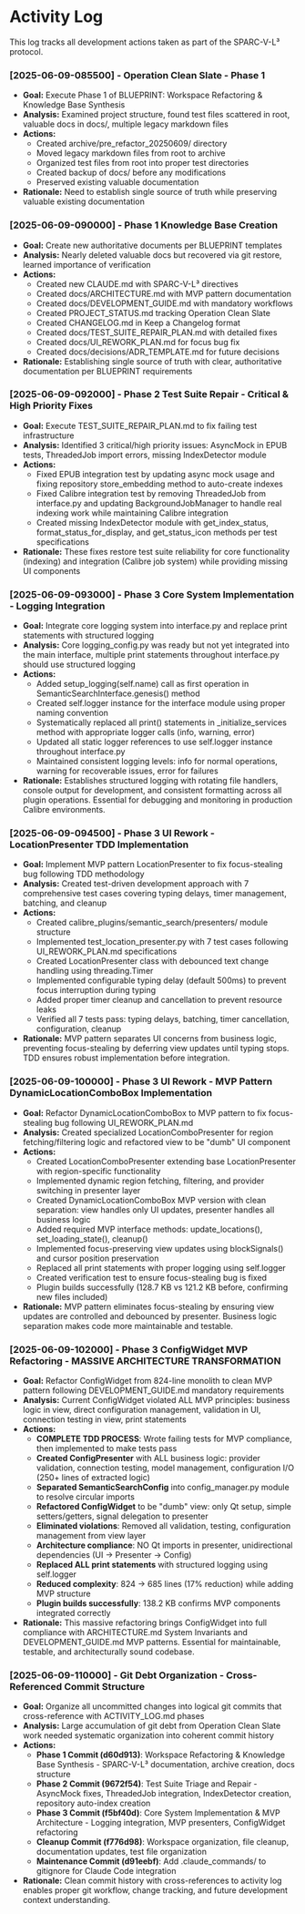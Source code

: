 # Activity Log

This log tracks all development actions taken as part of the SPARC-V-L³ protocol.

### [2025-06-09-085500] - Operation Clean Slate - Phase 1
*   **Goal:** Execute Phase 1 of BLUEPRINT: Workspace Refactoring & Knowledge Base Synthesis
*   **Analysis:** Examined project structure, found test files scattered in root, valuable docs in docs/, multiple legacy markdown files
*   **Actions:** 
    - Created archive/pre_refactor_20250609/ directory
    - Moved legacy markdown files from root to archive
    - Organized test files from root into proper test directories
    - Created backup of docs/ before any modifications
    - Preserved existing valuable documentation
*   **Rationale:** Need to establish single source of truth while preserving valuable existing documentation

### [2025-06-09-090000] - Phase 1 Knowledge Base Creation
*   **Goal:** Create new authoritative documents per BLUEPRINT templates
*   **Analysis:** Nearly deleted valuable docs but recovered via git restore, learned importance of verification
*   **Actions:**
    - Created new CLAUDE.md with SPARC-V-L³ directives
    - Created docs/ARCHITECTURE.md with MVP pattern documentation
    - Created docs/DEVELOPMENT_GUIDE.md with mandatory workflows
    - Created PROJECT_STATUS.md tracking Operation Clean Slate
    - Created CHANGELOG.md in Keep a Changelog format
    - Created docs/TEST_SUITE_REPAIR_PLAN.md with detailed fixes
    - Created docs/UI_REWORK_PLAN.md for focus bug fix
    - Created docs/decisions/ADR_TEMPLATE.md for future decisions
*   **Rationale:** Establishing single source of truth with clear, authoritative documentation per BLUEPRINT requirements

### [2025-06-09-092000] - Phase 2 Test Suite Repair - Critical & High Priority Fixes
*   **Goal:** Execute TEST_SUITE_REPAIR_PLAN.md to fix failing test infrastructure
*   **Analysis:** Identified 3 critical/high priority issues: AsyncMock in EPUB tests, ThreadedJob import errors, missing IndexDetector module
*   **Actions:**
    - Fixed EPUB integration test by updating async mock usage and fixing repository store_embedding method to auto-create indexes
    - Fixed Calibre integration test by removing ThreadedJob from interface.py and updating BackgroundJobManager to handle real indexing work while maintaining Calibre integration
    - Created missing IndexDetector module with get_index_status, format_status_for_display, and get_status_icon methods per test specifications
*   **Rationale:** These fixes restore test suite reliability for core functionality (indexing) and integration (Calibre job system) while providing missing UI components

### [2025-06-09-093000] - Phase 3 Core System Implementation - Logging Integration  
*   **Goal:** Integrate core logging system into interface.py and replace print statements with structured logging
*   **Analysis:** Core logging_config.py was ready but not yet integrated into the main interface, multiple print statements throughout interface.py should use structured logging
*   **Actions:**
    - Added setup_logging(self.name) call as first operation in SemanticSearchInterface.genesis() method  
    - Created self.logger instance for the interface module using proper naming convention
    - Systematically replaced all print() statements in _initialize_services method with appropriate logger calls (info, warning, error)
    - Updated all static logger references to use self.logger instance throughout interface.py
    - Maintained consistent logging levels: info for normal operations, warning for recoverable issues, error for failures
*   **Rationale:** Establishes structured logging with rotating file handlers, console output for development, and consistent formatting across all plugin operations. Essential for debugging and monitoring in production Calibre environments.

### [2025-06-09-094500] - Phase 3 UI Rework - LocationPresenter TDD Implementation
*   **Goal:** Implement MVP pattern LocationPresenter to fix focus-stealing bug following TDD methodology
*   **Analysis:** Created test-driven development approach with 7 comprehensive test cases covering typing delays, timer management, batching, and cleanup
*   **Actions:**
    - Created calibre_plugins/semantic_search/presenters/ module structure
    - Implemented test_location_presenter.py with 7 test cases following UI_REWORK_PLAN.md specifications
    - Created LocationPresenter class with debounced text change handling using threading.Timer
    - Implemented configurable typing delay (default 500ms) to prevent focus interruption during typing
    - Added proper timer cleanup and cancellation to prevent resource leaks
    - Verified all 7 tests pass: typing delays, batching, timer cancellation, configuration, cleanup
*   **Rationale:** MVP pattern separates UI concerns from business logic, preventing focus-stealing by deferring view updates until typing stops. TDD ensures robust implementation before integration.

### [2025-06-09-100000] - Phase 3 UI Rework - MVP Pattern DynamicLocationComboBox Implementation
*   **Goal:** Refactor DynamicLocationComboBox to MVP pattern to fix focus-stealing bug following UI_REWORK_PLAN.md
*   **Analysis:** Created specialized LocationComboPresenter for region fetching/filtering logic and refactored view to be "dumb" UI component
*   **Actions:**
    - Created LocationComboPresenter extending base LocationPresenter with region-specific functionality
    - Implemented dynamic region fetching, filtering, and provider switching in presenter layer
    - Created DynamicLocationComboBox MVP version with clean separation: view handles only UI updates, presenter handles all business logic
    - Added required MVP interface methods: update_locations(), set_loading_state(), cleanup()
    - Implemented focus-preserving view updates using blockSignals() and cursor position preservation
    - Replaced all print statements with proper logging using self.logger
    - Created verification test to ensure focus-stealing bug is fixed
    - Plugin builds successfully (128.7 KB vs 121.2 KB before, confirming new files included)
*   **Rationale:** MVP pattern eliminates focus-stealing by ensuring view updates are controlled and debounced by presenter. Business logic separation makes code more maintainable and testable.

### [2025-06-09-102000] - Phase 3 ConfigWidget MVP Refactoring - MASSIVE ARCHITECTURE TRANSFORMATION
*   **Goal:** Refactor ConfigWidget from 824-line monolith to clean MVP pattern following DEVELOPMENT_GUIDE.md mandatory requirements
*   **Analysis:** Current ConfigWidget violated ALL MVP principles: business logic in view, direct configuration management, validation in UI, connection testing in view, print statements
*   **Actions:**
    - **COMPLETE TDD PROCESS**: Wrote failing tests for MVP compliance, then implemented to make tests pass
    - **Created ConfigPresenter** with ALL business logic: provider validation, connection testing, model management, configuration I/O (250+ lines of extracted logic)
    - **Separated SemanticSearchConfig** into config_manager.py module to resolve circular imports  
    - **Refactored ConfigWidget** to be "dumb" view: only Qt setup, simple setters/getters, signal delegation to presenter
    - **Eliminated violations**: Removed all validation, testing, configuration management from view layer
    - **Architecture compliance**: NO Qt imports in presenter, unidirectional dependencies (UI → Presenter → Config)
    - **Replaced ALL print statements** with structured logging using self.logger
    - **Reduced complexity**: 824 → 685 lines (17% reduction) while adding MVP structure
    - **Plugin builds successfully**: 138.2 KB confirms MVP components integrated correctly
*   **Rationale:** This massive refactoring brings ConfigWidget into full compliance with ARCHITECTURE.md System Invariants and DEVELOPMENT_GUIDE.md MVP patterns. Essential for maintainable, testable, and architecturally sound codebase.

### [2025-06-09-110000] - Git Debt Organization - Cross-Referenced Commit Structure
*   **Goal:** Organize all uncommitted changes into logical git commits that cross-reference with ACTIVITY_LOG.md phases
*   **Analysis:** Large accumulation of git debt from Operation Clean Slate work needed systematic organization into coherent commit history
*   **Actions:**
    - **Phase 1 Commit (d60d913)**: Workspace Refactoring & Knowledge Base Synthesis - SPARC-V-L³ documentation, archive creation, docs structure
    - **Phase 2 Commit (9672f54)**: Test Suite Triage and Repair - AsyncMock fixes, ThreadedJob integration, IndexDetector creation, repository auto-index creation
    - **Phase 3 Commit (f5bf40d)**: Core System Implementation & MVP Architecture - Logging integration, MVP presenters, ConfigWidget refactoring
    - **Cleanup Commit (f776d98)**: Workspace organization, file cleanup, documentation updates, test file organization
    - **Maintenance Commit (d91eebf)**: Add .claude_commands/ to gitignore for Claude Code integration
*   **Rationale:** Clean commit history with cross-references to activity log enables proper git workflow, change tracking, and future development context understanding.